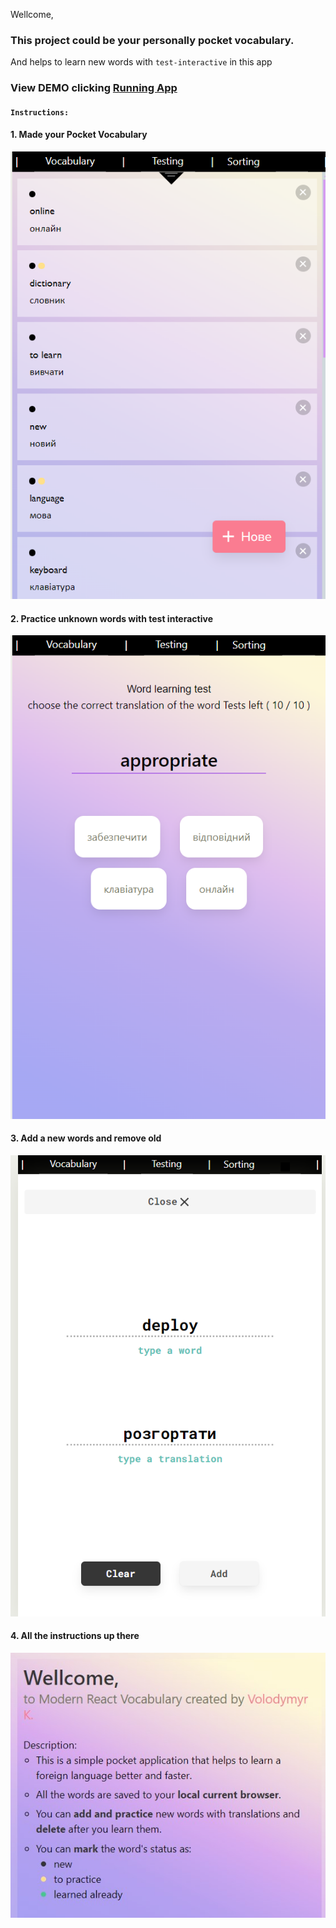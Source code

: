 Wellcome, 

### This project could be your personally pocket vocabulary.
And helps to learn new words with `test-interactive` in this app


### View DEMO clicking [Running App](https://hustle2live.github.io/Vocabulary-App/)

#### `Instructions: `
#### 1. Made your Pocket Vocabulary
![online vocabulary](https://github.com/hustle2live/Vocabulary-App/blob/main/public/img/img-1.png?raw=true)

#### 2. Practice unknown words with test interactive
![online vocabulary](https://github.com/hustle2live/Vocabulary-App/blob/main/public/img/img-2.png?raw=true)

#### 3. Add a new words and remove old
![online vocabulary](https://github.com/hustle2live/Vocabulary-App/blob/main/public/img/img-3.png?raw=true)

#### 4. All the instructions up there
![online vocabulary](https://github.com/hustle2live/Vocabulary-App/blob/main/public/img/img-0.png?raw=true)



